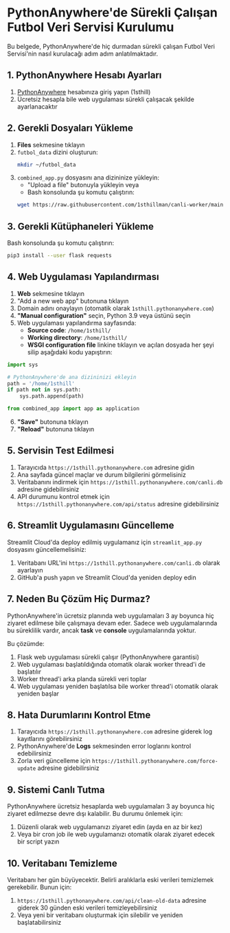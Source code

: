 # PythonAnywhere'de Sürekli Çalışan Futbol Veri Servisi Kurulumu

Bu belgede, PythonAnywhere'de hiç durmadan sürekli çalışan Futbol Veri Servisi'nin nasıl kurulacağı adım adım anlatılmaktadır.

## 1. PythonAnywhere Hesabı Ayarları

1. [PythonAnywhere](https://www.pythonanywhere.com/) hesabınıza giriş yapın (1sthill)
2. Ücretsiz hesapla bile web uygulaması sürekli çalışacak şekilde ayarlanacaktır

## 2. Gerekli Dosyaları Yükleme

1. **Files** sekmesine tıklayın
2. `futbol_data` dizini oluşturun:
   ```bash
   mkdir ~/futbol_data
   ```
3. `combined_app.py` dosyasını ana dizininize yükleyin:
   - "Upload a file" butonuyla yükleyin veya
   - Bash konsolunda şu komutu çalıştırın:
   ```bash
   wget https://raw.githubusercontent.com/1sthillman/canli-worker/main/combined_app.py
   ```

## 3. Gerekli Kütüphaneleri Yükleme

Bash konsolunda şu komutu çalıştırın:
```bash
pip3 install --user flask requests
```

## 4. Web Uygulaması Yapılandırması

1. **Web** sekmesine tıklayın
2. "Add a new web app" butonuna tıklayın
3. Domain adını onaylayın (otomatik olarak `1sthill.pythonanywhere.com`)
4. **"Manual configuration"** seçin, Python 3.9 veya üstünü seçin
5. Web uygulaması yapılandırma sayfasında:
   - **Source code**: `/home/1sthill/`
   - **Working directory**: `/home/1sthill/`
   - **WSGI configuration file** linkine tıklayın ve açılan dosyada her şeyi silip aşağıdaki kodu yapıştırın:

```python
import sys

# PythonAnywhere'de ana dizininizi ekleyin
path = '/home/1sthill'
if path not in sys.path:
    sys.path.append(path)

from combined_app import app as application
```

6. **"Save"** butonuna tıklayın
7. **"Reload"** butonuna tıklayın

## 5. Servisin Test Edilmesi

1. Tarayıcıda `https://1sthill.pythonanywhere.com` adresine gidin
2. Ana sayfada güncel maçlar ve durum bilgilerini görmelisiniz
3. Veritabanını indirmek için `https://1sthill.pythonanywhere.com/canli.db` adresine gidebilirsiniz
4. API durumunu kontrol etmek için `https://1sthill.pythonanywhere.com/api/status` adresine gidebilirsiniz

## 6. Streamlit Uygulamasını Güncelleme

Streamlit Cloud'da deploy edilmiş uygulamanız için `streamlit_app.py` dosyasını güncellemelisiniz:

1. Veritabanı URL'ini `https://1sthill.pythonanywhere.com/canli.db` olarak ayarlayın
2. GitHub'a push yapın ve Streamlit Cloud'da yeniden deploy edin

## 7. Neden Bu Çözüm Hiç Durmaz?

PythonAnywhere'in ücretsiz planında web uygulamaları 3 ay boyunca hiç ziyaret edilmese bile çalışmaya devam eder. Sadece web uygulamalarında bu süreklilik vardır, ancak **task** ve **console** uygulamalarında yoktur.

Bu çözümde:
1. Flask web uygulaması sürekli çalışır (PythonAnywhere garantisi)
2. Web uygulaması başlatıldığında otomatik olarak worker thread'i de başlatılır
3. Worker thread'i arka planda sürekli veri toplar
4. Web uygulaması yeniden başlatılsa bile worker thread'i otomatik olarak yeniden başlar

## 8. Hata Durumlarını Kontrol Etme

1. Tarayıcıda `https://1sthill.pythonanywhere.com` adresine giderek log kayıtlarını görebilirsiniz
2. PythonAnywhere'de **Logs** sekmesinden error loglarını kontrol edebilirsiniz
3. Zorla veri güncelleme için `https://1sthill.pythonanywhere.com/force-update` adresine gidebilirsiniz

## 9. Sistemi Canlı Tutma

PythonAnywhere ücretsiz hesaplarda web uygulamaları 3 ay boyunca hiç ziyaret edilmezse devre dışı kalabilir. Bu durumu önlemek için:

1. Düzenli olarak web uygulamanızı ziyaret edin (ayda en az bir kez)
2. Veya bir cron job ile web uygulamanızı otomatik olarak ziyaret edecek bir script yazın

## 10. Veritabanı Temizleme

Veritabanı her gün büyüyecektir. Belirli aralıklarla eski verileri temizlemek gerekebilir. Bunun için:

1. `https://1sthill.pythonanywhere.com/api/clean-old-data` adresine giderek 30 günden eski verileri temizleyebilirsiniz
2. Veya yeni bir veritabanı oluşturmak için silebilir ve yeniden başlatabilirsiniz
